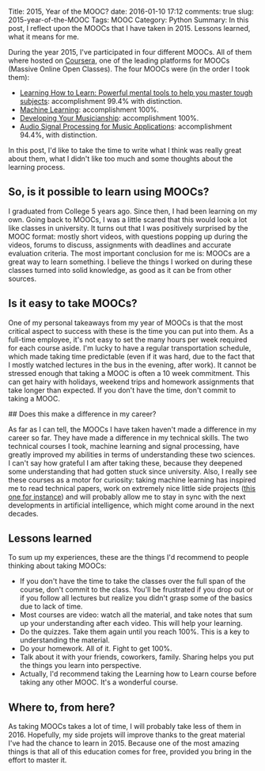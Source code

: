﻿Title: 2015, Year of the MOOC? 
date: 2016-01-10 17:12
comments: true
slug: 2015-year-of-the-MOOC 
Tags: MOOC 
Category: Python
Summary: In this post, I reflect upon the MOOCs that I have taken in 2015. Lessons learned, what it means for me. 

During the year 2015, I've participated in four different MOOCs. All of them where hosted on [Coursera](http://www.coursera.org), one of the leading platforms for MOOCs (Massive Online Open Classes).
The four MOOCs were (in the order I took them):

- [Learning How to Learn: Powerful mental tools to help you master tough subjects](https://www.coursera.org/learn/learning-how-to-learn): accomplishment 99.4% with distinction.
- [Machine Learning](https://www.coursera.org/learn/machine-learning): accomplishment 100%.
- [Developing Your Musicianship](https://www.coursera.org/learn/musicianship): accomplishment 100%.
- [Audio Signal Processing for Music Applications](https://www.coursera.org/course/audio): accomplishment 94.4%, with distinction.

In this post, I'd like to take the time to write what I think was really great about them, what I didn't like too much and some thoughts about the learning process.

## So, is it possible to learn using MOOCs?

I graduated from College 5 years ago. Since then, I had been learning on my own. Going back to MOOCs, I was a little scared that this would look a lot like classes in university.
It turns out that I was positively surprised by the MOOC format: mostly short videos, with questions popping up during the videos, forums to discuss, assignments with deadlines and accurate evaluation criteria.
The most important conclusion for me is: MOOCs are a great way to learn something. I believe the things I worked on during these classes turned into solid knowledge, as good as it can be from other sources.

## Is it easy to take MOOCs?

One of my personal takeaways from my year of MOOCs is that the most critical aspect to success with these is the time you can put into them.
As a full-time employee, it's not easy to set the many hours per week required for each course aside. I'm lucky to have a regular transportation schedule, which made taking time predictable (even if it was hard, due to the fact that I mostly watched lectures in the bus in the evening, after work).
It cannot be stressed enough that taking a MOOC is often a 10 week commitment. This can get hairy with holidays, weekend trips and homework assignments that take longer than expected.
If you don't have the time, don't commit to taking a MOOC. 

## Does this make a difference in my career?

As far as I can tell, the MOOCs I have taken haven't made a difference in my career so far. They have made a difference in my technical skills. The two technical courses I took, machine learning and signal processing, have greatly improved my abilities in terms of understanding these two sciences. I can't say how grateful I am after taking these, because they deepened some understanding that had gotten stuck since university.
Also, I really see these courses as a motor for curiosity: taking machine learning has inspired me to read technical papers, work on extremely nice little side projects ([this one for instance](http://flothesof.github.io/kaggle-whats-cooking-machine-learning.html)) and will probably allow me to stay in sync with the next developments in artificial intelligence, which might come around in the next decades.

## Lessons learned

To sum up my experiences, these are the things I'd recommend to people thinking about taking MOOCs:

- If you don't have the time to take the classes over the full span of the course, don't commit to the class. You'll be frustrated if you drop out or if you follow all lectures but realize you didn't grasp some of the basics due to lack of time.
- Most courses are video: watch all the material, and take notes that sum up your understanding after each video. This will help your learning.
- Do the quizzes. Take them again until you reach 100%. This is a key to understanding the material.
- Do your homework. All of it. Fight to get 100%. 
- Talk about it with your friends, coworkers, family. Sharing helps you put the things you learn into perspective. 
- Actually, I'd recommend taking the Learning how to Learn course before taking any other MOOC. It's a wonderful course.

## Where to, from here?

As taking MOOCs takes a lot of time, I will probably take less of them in 2016. Hopefully, my side projets will improve thanks to the great material I've had the chance to learn in 2015. Because one of the most amazing things is that all of this education comes for free, provided you bring in the effort to master it.
